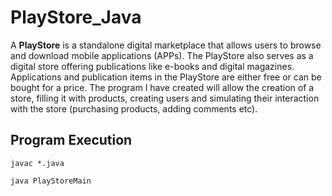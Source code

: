 # PlayStore_Java
A **PlayStore** is a standalone digital marketplace that allows users to browse and download mobile applications (APPs). The PlayStore also serves as a digital store offering publications like e-books and digital magazines. Applications and publication items in the PlayStore are either free or can be bought for a price.
The program I have created will allow the creation of a store, filling it with products, creating users and simulating their interaction with the store (purchasing products, adding comments etc).

## Program Execution
```
javac *.java
```
```
java PlayStoreMain
```
